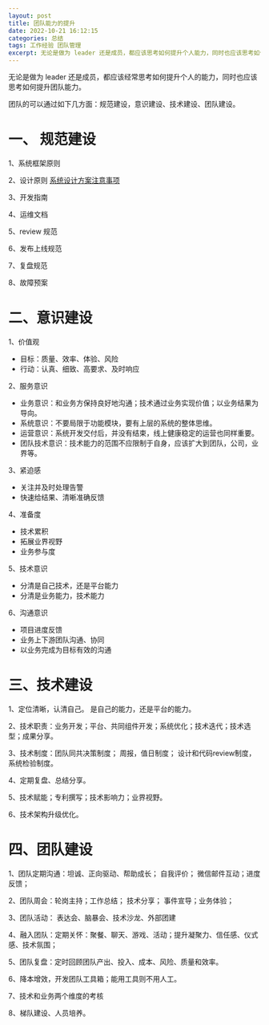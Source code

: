 ```yaml
---
layout: post
title: 团队能力的提升
date: 2022-10-21 16:12:15
categories: 总结  
tags: 工作经验 团队管理
excerpt: 无论是做为 leader 还是成员，都应该思考如何提升个人能力，同时也应该思考如何提升团队能力。
---
```


无论是做为 leader 还是成员，都应该经常思考如何提升个人的能力，同时也应该思考如何提升团队能力。

团队的可以通过如下几方面：规范建设，意识建设、技术建设、团队建设。

# 一、 规范建设

1、系统框架原则

2、设计原则 [系统设计方案注意事项](http://blog.xyecho.com/server-system-design-idea/)

3、开发指南

4、运维文档

5、review 规范

6、发布上线规范

7、复盘规范

8、故障预案

# 二、意识建设

1、价值观

- 目标：质量、效率、体验、风险
- 行动：认真、细致、高要求、及时响应

2、服务意识

- 业务意识：和业务方保持良好地沟通；技术通过业务实现价值；以业务结果为导向。
- 系统意识：不要局限于功能模块，要有上层的系统的整体思维。
- 运营意识：系统开发交付后，并没有结束，线上健康稳定的运营也同样重要。
- 团队技术意识：技术能力的范围不应限制于自身，应该扩大到团队，公司，业界等。

3、紧迫感

- 关注并及时处理告警
- 快速给结果、清晰准确反馈

4、准备度

- 技术累积
- 拓展业界视野
- 业务参与度

5、技术意识

- 分清是自己技术，还是平台能力
- 分清是业务能力，技术能力

6、沟通意识

- 项目进度反馈
- 业务上下游团队沟通、协同
- 以业务完成为目标有效的沟通
   
# 三、技术建设

1、定位清晰，认清自己。 是自己的能力，还是平台的能力。

2、技术职责：业务开发；平台、共同组件开发；系统优化；技术迭代；技术选型；成果分享。

3、技术制度：团队同共决策制度； 周报，值日制度； 设计和代码review制度，系统检验制度。

4、定期复盘、总结分享。

5、技术赋能；专利撰写；技术影响力；业界视野。

6、技术架构升级优化。

# 四、团队建设


1、团队定期沟通：坦诚、正向驱动、帮助成长； 自我评价； 微信邮件互动；进度反馈； 

2、团队周会：轮岗主持；工作总结；  技术分享； 事件宣导；业务体验； 

3、团队活动： 表达会、脑暴会、技术沙龙、外部团建

4、融入团队：定期关怀：聚餐、聊天、游戏、活动；提升凝聚力、信任感、仪式感、技术氛围；

5、团队复盘：定时回顾团队产出、投入、成本、风险、质量和效率。

6、降本增效，开发团队工具箱；能用工具则不用人工。

7、技术和业务两个维度的考核

8、梯队建设、人员培养。



